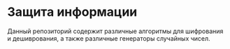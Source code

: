 # Защита информации

Данный репозиторий содержит различные алгоритмы для шифрования и дешиврования, а также различные генераторы случайных чисел.